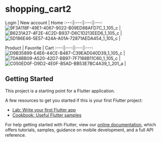 # shopping_cart2

Login | New account | Home
:---:|:---:|:---:|:---:
![9F3A118F-49E1-4067-9022-B09ED88AFD7C_1_105_c](https://user-images.githubusercontent.com/73986840/136131212-d04b83c6-539f-47e2-9ea3-67da4804084a.jpeg) | ![B6231A27-4F2E-4C2D-B937-D6C1D213EED6_1_105_c](https://user-images.githubusercontent.com/73986840/136131406-0d62b043-54d7-4675-a322-3b5c57c10121.jpeg) | ![5D186E46-5E57-424A-A01A-72871AEDA454_1_105_c](https://user-images.githubusercontent.com/73986840/136131426-3c78848c-208a-4a1d-a490-7daa4cd8e4c8.jpeg) |

Product | Favorite | Cart
:---:|:---:|:---:|:---:
![D9B35899-E4E6-44CE-B487-C39EAD040D39_1_105_c](https://user-images.githubusercontent.com/73986840/136131524-96f6649f-cf31-424e-801e-8af63149f0e9.jpeg) | ![7DA8BB09-A520-42D7-BB97-7F7188B11C60_1_105_c](https://user-images.githubusercontent.com/73986840/136131570-75232f80-6100-466c-bf80-b3037e00586e.jpeg) | ![C050ED0F-D9D2-4E0F-B5AD-BB53E7BC4A39_1_201_a](https://user-images.githubusercontent.com/73986840/136131604-5cff7618-c861-4dc1-b5dc-7f868ccc399d.jpeg) |

## Getting Started

This project is a starting point for a Flutter application.

A few resources to get you started if this is your first Flutter project:

- [Lab: Write your first Flutter app](https://flutter.dev/docs/get-started/codelab)
- [Cookbook: Useful Flutter samples](https://flutter.dev/docs/cookbook)

For help getting started with Flutter, view our
[online documentation](https://flutter.dev/docs), which offers tutorials,
samples, guidance on mobile development, and a full API reference.
